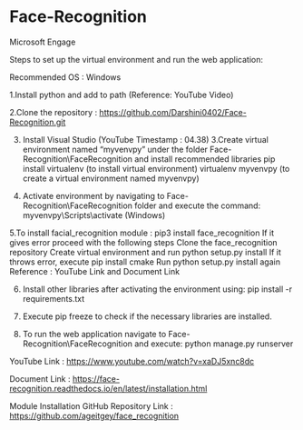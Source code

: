 # Face-Recognition
Microsoft Engage


Steps to set up the virtual environment and run the web application:

Recommended OS : Windows

1.Install python and add to path (Reference: YouTube Video)

2.Clone the repository : https://github.com/Darshini0402/Face-Recognition.git

3. Install Visual Studio (YouTube Timestamp : 04.38)
3.Create virtual environment named “myvenvpy”  under the folder Face-Recognition\FaceRecognition and install recommended libraries
	pip install virtualenv (to install virtual environment)
	virtualenv myvenvpy    (to create a virtual environment named myvenvpy)

4. Activate environment by navigating to Face-Recognition\FaceRecognition folder and execute the command:  myvenvpy\Scripts\activate (Windows) 

5.To install facial_recognition module : pip3 install face_recognition
If it gives error proceed with the following steps
Clone the face_recognition repository
Create virtual environment and run python setup.py install
If it throws error, execute  pip install cmake
Run python setup.py install again
Reference : YouTube Link and Document Link

6. Install other libraries after activating the environment using: pip install -r requirements.txt

7. Execute pip freeze to check if the necessary libraries are installed. 

8. To run the web application navigate to Face-Recognition\FaceRecognition and execute: python manage.py runserver

YouTube Link : https://www.youtube.com/watch?v=xaDJ5xnc8dc

Document Link : https://face-recognition.readthedocs.io/en/latest/installation.html

Module Installation GitHub Repository Link : https://github.com/ageitgey/face_recognition
